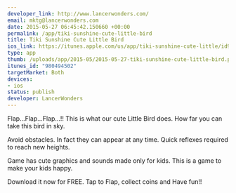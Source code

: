 ```yaml
--- 
developer_link: http://www.lancerwonders.com/
email: mktg@lancerwonders.com
date: 2015-05-27 06:45:42.150660 +00:00
permalink: /app/tiki-sunshine-cute-little-bird
title: Tiki Sunshine Cute Little Bird
ios_link: https://itunes.apple.com/us/app/tiki-sunshine-cute-little/id980494502?mt=8
type: app
thumb: /uploads/app/2015-05/2015-05-27-tiki-sunshine-cute-little-bird.png
itunes_id: "980494502"
targetMarket: Both
devices: 
- ios
status: publish
developer: LancerWonders
---
```


Flap…Flap…Flap…!! This is what our cute Little Bird does. How far you can take this bird in sky.

Avoid obstacles. In fact they can appear at any time. Quick reflexes required to reach new heights.

Game has cute graphics and sounds made only for kids. This is a game to make your kids happy.

Download it now for FREE. Tap to Flap, collect coins and Have fun!!
